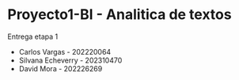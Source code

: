 # Proyecto1-BI - Analitica de textos 

Entrega etapa 1 
- Carlos Vargas - 202220064
- Silvana Echeverry - 202310470
- David Mora - 202226269 